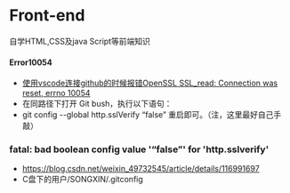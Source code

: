 # Front-end
自学HTML,CSS及java Script等前端知识


#### Error10054
- [使用vscode连接github的时候报错OpenSSL SSL_read: Connection was reset, errno 10054](https://blog.csdn.net/GaoJuno23/article/details/121682039)
- 在同路径下打开 Git bush，执行以下语句：
- git config --global http.sslVerify “false” 重启即可。（注，这里最好自己手敲）

### fatal: bad boolean config value '“false”' for 'http.sslverify'
- https://blog.csdn.net/weixin_49732545/article/details/116991697
- C盘下的用户/SONGXIN/.gitconfig
